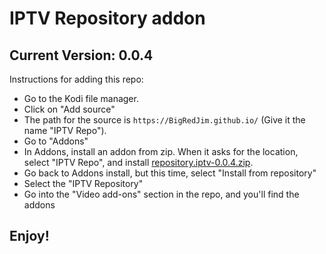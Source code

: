 # IPTV Repository addon
## Current Version: 0.0.4

Instructions for adding this repo:


<p align="left">
  <ul>
    <li>Go to the Kodi file manager.</li>
    <li>Click on "Add source"</li>
    <li>The path for the source is <code>https://BigRedJim.github.io/</code> (Give it the name "IPTV Repo").</li>
    <li>Go to "Addons"</li>
    <li>In Addons, install an addon from zip.  When it asks for the location, select "IPTV Repo", and install <a href="repository.iptv-0.0.4.zip">repository.iptv-0.0.4.zip</a>.</li>
    <li>Go back to Addons install, but this time, select "Install from repository"</li>
    <li>Select the "IPTV Repository"</li>
    <li>Go into the "Video add-ons" section in the repo, and you'll find the addons</li>
  </ul>
</p>

## Enjoy!
